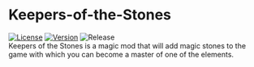 # Keepers-of-the-Stones
[![License](https://img.shields.io/badge/License-GPLv3-blue.svg?style=flat-square)](https://github.com/MagicalAlexey/Keepers-of-the-Stones/blob/main/LICENSE)
[![Version](https://img.shields.io/badge/License-GPLv3-blue.svg?style=flat-square)](https://www.curseforge.com/minecraft/mc-mods/keepers-of-the-stones/files)
![Release](https://img.shields.io/github/release-date/Hexagon-Studio/Keepers-of-the-Stones)
<br /> Keepers of the Stones is a magic mod that will add magic stones to the game with which you can become a master of one of the elements.
